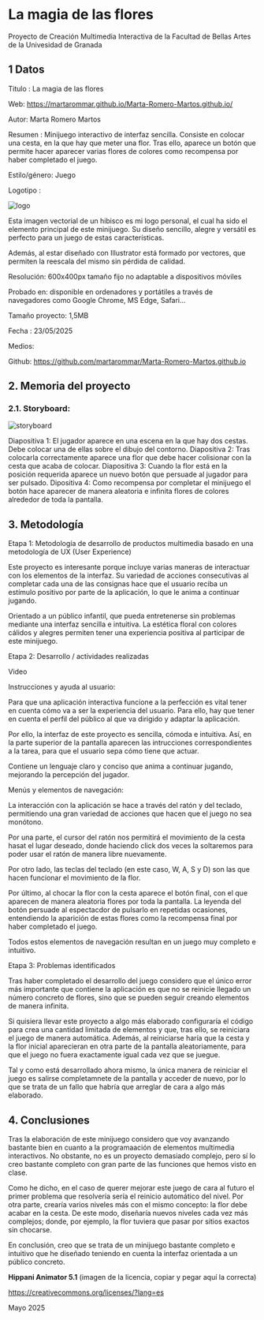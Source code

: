 # La magia de las flores
Proyecto de Creación Multimedia Interactiva de la Facultad de Bellas Artes de la Univesidad de Granada

## 1 Datos
Titulo : La magia de las flores

Web: https://martarommar.github.io/Marta-Romero-Martos.github.io/

Autor: Marta Romero Martos

Resumen : Minijuego interactivo de interfaz sencilla. Consiste en colocar una cesta, en la que hay que meter una flor. Tras ello, aparece un botón que permite hacer aparecer varias flores de colores como recompensa por haber completado el juego.

Estilo/género: Juego

Logotipo :

![logo](https://github.com/user-attachments/assets/f783c43e-7cbf-40fe-bea0-1dbb5bc98abf)

Esta imagen vectorial de un hibisco es mi logo personal, el cual ha sido el elemento principal de este minijuego. Su diseño sencillo, alegre y versátil es perfecto para un juego de estas características.

Además, al estar diseñado con Illustrator está formado por vectores, que permiten la reescala del mismo sin pérdida de calidad.

Resolución: 600x400px tamaño fijo no adaptable a dispositivos móviles

Probado en: disponible en ordenadores y portátiles a través de navegadores como Google Chrome, MS Edge, Safari...

Tamaño proyecto: 1,5MB

Fecha : 23/05/2025

Medios:

Github: https://github.com/martarommar/Marta-Romero-Martos.github.io

## 2. Memoria del proyecto
### 2.1. Storyboard:

![storyboard](https://github.com/user-attachments/assets/3b744a25-fc8b-4fcd-b877-f1c43b3611b7)

Diapositiva 1: El jugador aparece en una escena en la que hay dos cestas. Debe colocar una de ellas sobre el dibujo del contorno.
Diapositiva 2: Tras colocarla correctamente aparece una flor que debe hacer colisionar con la cesta que acaba de colocar.
Diapositiva 3: Cuando la flor está en la posición requerida aparece un nuevo botón que persuade al jugador para ser pulsado.
Dipositiva 4: Como recompensa por completar el minijuego el botón hace aparecer de manera aleatoria e infinita flores de colores alrededor de toda la pantalla.

## 3. Metodología

Etapa 1: Metodología de desarrollo de productos multimedia basado en una metodología de UX (User Experience)

Este proyecto es interesante porque incluye varias maneras de interactuar con los elementos de la interfaz. Su variedad de acciones consecutivas al completar cada una de las consignas hace que el usuario reciba un estímulo positivo por parte de la aplicación, lo que le anima a continuar jugando.

Orientado a un público infantil, que pueda entretenerse sin problemas mediante una interfaz sencilla e intuitiva. La estética floral con colores cálidos y alegres permiten tener una experiencia positiva al participar de este minijuego.

Etapa 2: Desarrollo / actividades realizadas

Video

Instrucciones y ayuda al usuario:

Para que una aplicación interactiva funcione a la perfección es vital tener en cuenta cómo va a ser la experiencia del usuario. Para ello, hay que tener en cuenta el perfil del público al que va dirigido y adaptar la aplicación.

Por ello, la interfaz de este proyecto es sencilla, cómoda e intuitiva. Así, en la parte superior de la pantalla aparecen las intrucciones correspondientes a la tarea, para que el usuario sepa cómo tiene que actuar.

Contiene un lenguaje claro y conciso que anima a continuar jugando, mejorando la percepción del jugador.

Menús y elementos de navegación:

La interacción con la aplicación se hace a través del ratón y del teclado, permitiendo una gran variedad de acciones que hacen que el juego no sea monótono.

Por una parte, el cursor del ratón nos permitirá el movimiento de la cesta hasat el lugar deseado, donde haciendo click dos veces la soltaremos para poder usar el ratón de manera libre nuevamente.

Por otro lado, las teclas del teclado (en este caso, W, A, S y D) son las que hacen funcionar el movimiento de la flor.

Por último, al chocar la flor con la cesta aparece el botón final, con el que aparecen de manera aleatoria flores por toda la pantalla. La leyenda del botón persuade al espectacdor de pulsarlo en repetidas ocasiones, entendiendo la aparición de estas flores como la recompensa final por haber completado el juego.

Todos estos elementos de navegación resultan en un juego muy completo e intuitivo.

Etapa 3: Problemas identificados

Tras haber completado el desarrollo del juego considero que el único error más importante que contiene la aplicación es que no se reinicie llegado un número concreto de flores, sino que se pueden seguir creando elementos de manera infinita.

Si quisiera llevar este proyecto a algo más elaborado configuraría el código para crea una cantidad limitada de elementos y que, tras ello, se reiniciara el juego de manera automática. Además, al reiniciarse haría que la cesta y la flor inicial aparecieran en otra parte de la pantalla aleatoriamente, para que el juego no fuera exactamente igual cada vez que se juegue.

Tal y como está desarrollado ahora mismo, la única manera de reiniciar el juego es salirse completamnete de la pantalla y acceder de nuevo, por lo que se trata de un fallo que habría que arreglar de cara a algo más elaborado.

## 4. Conclusiones

Tras la elaboración de este minijuego considero que voy avanzando bastante bien en cuanto a la programaación de elementos multimedia interactivos. No obstante, no es un proyecto demasiado complejo, pero sí lo creo bastante completo con gran parte de las funciones que hemos visto en clase.

Como he dicho, en el caso de querer mejorar este juego de cara al futuro el primer problema que resolvería sería el reinicio automático del nivel. Por otra parte, crearía varios niveles más con el mismo concepto: la flor debe acabar en la cesta. De este modo, diseñaría nuevos niveles cada vez más complejos; donde, por ejemplo, la flor tuviera que pasar por sitios exactos sin chocarse.

En conclusión, creo que se trata de un minijuego bastante completo e intuitivo que he diseñado teniendo en cuenta la interfaz orientada a un público concreto.

**Hippani Animator 5.1**
(imagen de la licencia, copiar y pegar aquí la correcta)

https://creativecommons.org/licenses/?lang=es

Mayo 2025
